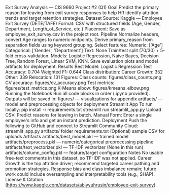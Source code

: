 Exit Survey Analysis — CIS 9660 Project #2 (Q1)
Goal
Predict the primary reason for leaving from exit survey responses to help HR identify attrition trends and target retention strategies.
Dataset
Source: Kaggle — Employee Exit Survey (DETE/TAFE)
Format: CSV with structured fields (Age, Gender, Department, Length_of_Service, etc.)
Placement: Save as employee_exit_survey.csv in the project root.
Pipeline
Normalize headers, convert Age ranges to numeric midpoints.
Derive primary_reason from separation fields using keyword grouping.
Select features:
Numeric: ['Age']
Categorical: ['Gender', 'Department']
Text: None
Train/test split (70/30) + 5-fold cross-validation.
Models: Logistic Regression, Naive Bayes, Decision Tree, Random Forest, Linear SVM, KNN.
Save evaluation plots and model artifacts for deployment.
Results
Best Model: Logistic Regression
Test Accuracy: 0.704
Weighted F1: 0.644
Class distribution:
Career Growth: 352
Other: 339
Relocation: 131
Figures:
Class counts: figures/class_counts.png
CV accuracy: figures/cv_accuracy.png
Test metrics: figures/test_metrics.png
K-Means elbow: figures/kmeans_elbow.png
Running the Notebook
Run all code blocks in order (.ipynb provided). Outputs will be saved in:
figures/ — visualizations for appendix
artifacts/ — model and preprocessing objects for deployment
Streamlit App
To run locally:
pip install -r requirements.txt
streamlit run streamlit_app.py
Upload CSV: Predict reasons for leaving in batch.
Manual Form: Enter a single employee's info and get an instant prediction.
Deployment
Push the following to GitHub and connect to Streamlit Community Cloud:
streamlit_app.py
artifacts/ folder
requirements.txt
(Optional) sample CSV for uploads
Artifacts
artifacts/best_model.pkl — trained model
artifacts/preprocess.pkl — numeric/categorical preprocessing pipeline
artifacts/text_vectorizer.pkl — TF-IDF vectorizer (None in this run)
artifacts/column_config.pkl — feature/target configuration
Notes
No usable free-text comments in this dataset, so TF-IDF was not applied.
Career Growth is the top attrition driver; recommend targeted career pathing and promotion strategies.
Response bias and class imbalance remain; future work could include oversampling and interpretability tools (e.g., SHAP).
License & Citation
(https://www.kaggle.com/datasets/abiyyuhrusin/employee-exit-survey)
